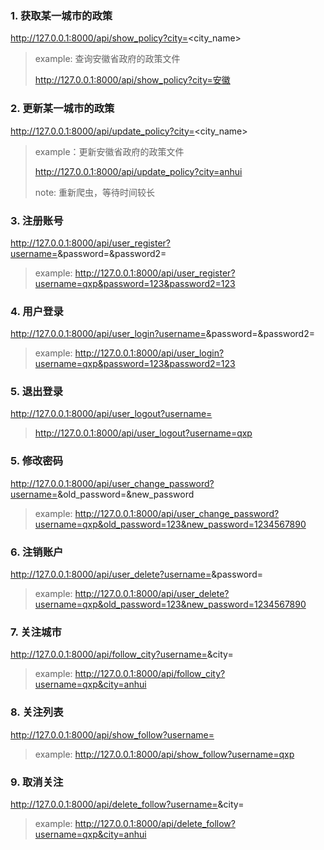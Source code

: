 ### 1. 获取某一城市的政策
http://127.0.0.1:8000/api/show_policy?city=<city_name>

> example: 查询安徽省政府的政策文件
> 
> http://127.0.0.1:8000/api/show_policy?city=安徽
> 


### 2. 更新某一城市的政策
http://127.0.0.1:8000/api/update_policy?city=<city_name>

> example：更新安徽省政府的政策文件
> 
> http://127.0.0.1:8000/api/update_policy?city=anhui
> 
> note: 重新爬虫，等待时间较长
> 


### 3. 注册账号
http://127.0.0.1:8000/api/user_register?username=<username>&password=<password>&password2=<password2>
> example:
> http://127.0.0.1:8000/api/user_register?username=qxp&password=123&password2=123
> 
>

### 4. 用户登录
http://127.0.0.1:8000/api/user_login?username=<username>&password=<password>&password2=<password2>
> example:
> http://127.0.0.1:8000/api/user_login?username=qxp&password=123&password2=123
> 


### 5. 退出登录
http://127.0.0.1:8000/api/user_logout?username=<username>
> http://127.0.0.1:8000/api/user_logout?username=qxp

### 5. 修改密码
http://127.0.0.1:8000/api/user_change_password?username=<username>&old_password=<password>&new_password<password>
> example:
> http://127.0.0.1:8000/api/user_change_password?username=qxp&old_password=123&new_password=1234567890
> 

### 6. 注销账户
http://127.0.0.1:8000/api/user_delete?username=<username>&password=<password>
> example:
> http://127.0.0.1:8000/api/user_delete?username=qxp&old_password=123&new_password=1234567890
> 


### 7. 关注城市
http://127.0.0.1:8000/api/follow_city?username=<username>&city=<city>
> example:
> http://127.0.0.1:8000/api/follow_city?username=qxp&city=anhui
> 


### 8. 关注列表
http://127.0.0.1:8000/api/show_follow?username=<username>
> example:
> http://127.0.0.1:8000/api/show_follow?username=qxp
> 


### 9. 取消关注
http://127.0.0.1:8000/api/delete_follow?username=<username>&city=<city>
> example:
> http://127.0.0.1:8000/api/delete_follow?username=qxp&city=anhui
